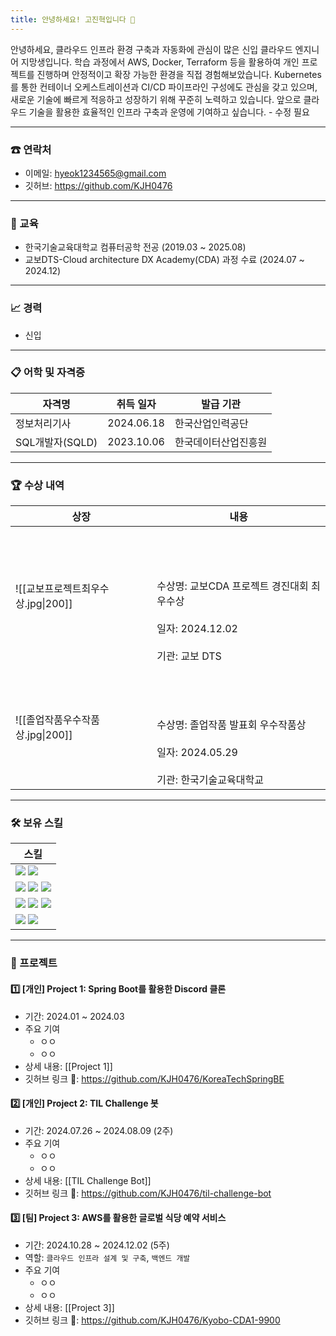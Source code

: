 ```yaml
---
title: 안녕하세요! 고진혁입니다 👋
---
```

안녕하세요, 클라우드 인프라 환경 구축과 자동화에 관심이 많은 신입 클라우드 엔지니어 지망생입니다. 학습 과정에서 AWS, Docker, Terraform 등을 활용하여 개인 프로젝트를 진행하며 안정적이고 확장 가능한 환경을 직접 경험해보았습니다. Kubernetes를 통한 컨테이너 오케스트레이션과 CI/CD 파이프라인 구성에도 관심을 갖고 있으며, 새로운 기술에 빠르게 적응하고 성장하기 위해 꾸준히 노력하고 있습니다. 앞으로 클라우드 기술을 활용한 효율적인 인프라 구축과 운영에 기여하고 싶습니다. - 수정 필요

---
### ☎ 연락처
- 이메일: hyeok1234565@gmail.com
- 깃허브: https://github.com/KJH0476

---
### 🏃 교육
- 한국기술교육대학교 컴퓨터공학 전공 (2019.03 ~ 2025.08)
- 교보DTS-Cloud architecture DX Academy(CDA) 과정 수료 (2024.07 ~ 2024.12)

---
### 📈 경력
- 신입

---
### 📋 어학 및 자격증
| <center>자격명</center> | <center>취득 일자</center> | <center>발급 기관</center> |
| -------------------- | ---------------------- | ---------------------- |
| 정보처리기사               | 2024.06.18             | 한국산업인력공단               |
| SQL개발자(SQLD)         | 2023.10.06             | 한국데이터산업진흥원             |

---
### 🏆 수상 내역
| 상장                       | 내용                                                                                |
| ------------------------ | --------------------------------------------------------------------------------- |
| ![[교보프로젝트최우수상.jpg\|200]] | <br><br><br><br>수상명: 교보CDA 프로젝트 경진대회 최우수상<br><br>일자: 2024.12.02<br><br>기관: 교보 DTS |
| ![[졸업작품우수작품상.jpg\|200]]  | <br><br><br><br>수상명: 졸업작품 발표회 우수작품상<br><br>일자: 2024.05.29<br><br>기관: 한국기술교육대학교    |

---
### 🛠 보유 스킬
| 스킬                                                                                                                                                                                                                                                                                                              |
| --------------------------------------------------------------------------------------------------------------------------------------------------------------------------------------------------------------------------------------------------------------------------------------------------------------- |
| <img src="https://img.shields.io/badge/Java-953734?style=flat&logo=java&logoColor=white"> <img src="https://img.shields.io/badge/Python-3776AB?style=flat&logo=Python&logoColor=white">                                                                                                                         |
| <img src="https://img.shields.io/badge/Spring%20Boot-6DB33F?style=flat&logo=Spring%20Boot&logoColor=white"> <img src="https://img.shields.io/badge/PostgreSQL-336791?style=flat&logo=PostgreSQL&logoColor=white"> <img src="https://img.shields.io/badge/MySQL-4479A1?style=flat&logo=MySQL&logoColor=white">   |
| <img src="https://img.shields.io/badge/Amazon Web Services-232F3E?style=flat&logo=amazonwebservices&logoColor=white"> <img src="https://img.shields.io/badge/Docker-2496ED?style=flat&logo=docker&logoColor=white"> <img src="https://img.shields.io/badge/Linux-FCC624?style=flat&logo=Linux&logoColor=black"> |
| <img src="https://img.shields.io/badge/Jira-0052CC?style=flat&logo=jira&logoColor=white"> <img src="https://img.shields.io/badge/Slack-4A154B?style=flat&logo=slack&logoColor=white">                                                                                                                           |

---
### 🎯 프로젝트
#### 1️⃣ [개인] Project 1: Spring Boot를 활용한 Discord 클론
- 기간: 2024.01 ~ 2024.03
- 주요 기여
	- ㅇㅇ
	- ㅇㅇ
- 상세 내용: [[Project 1]]
- 깃허브 링크 🔗: https://github.com/KJH0476/KoreaTechSpringBE
#### 2️⃣ [개인] Project 2: TIL Challenge 봇
- 기간: 2024.07.26 ~ 2024.08.09 (2주)
- 주요 기여
	- ㅇㅇ
	- ㅇㅇ
- 상세 내용: [[TIL Challenge Bot]]
- 깃허브 링크 🔗: https://github.com/KJH0476/til-challenge-bot
#### 3️⃣ [팀] Project 3: AWS를 활용한 글로벌 식당 예약 서비스
- 기간: 2024.10.28 ~ 2024.12.02 (5주)
- 역할: `클라우드 인프라 설계 및 구축`, `백엔드 개발`
- 주요 기여
	- ㅇㅇ
	- ㅇㅇ
- 상세 내용: [[Project 3]]
- 깃허브 링크 🔗: https://github.com/KJH0476/Kyobo-CDA1-9900
